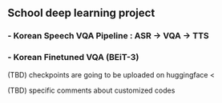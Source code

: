## School deep learning project ##
### - Korean Speech VQA Pipeline : ASR -> VQA -> TTS ###
### - Korean Finetuned VQA (BEiT-3) ###



(TBD) checkpoints are going to be uploaded on huggingface <

(TBD) specific comments about customized codes
